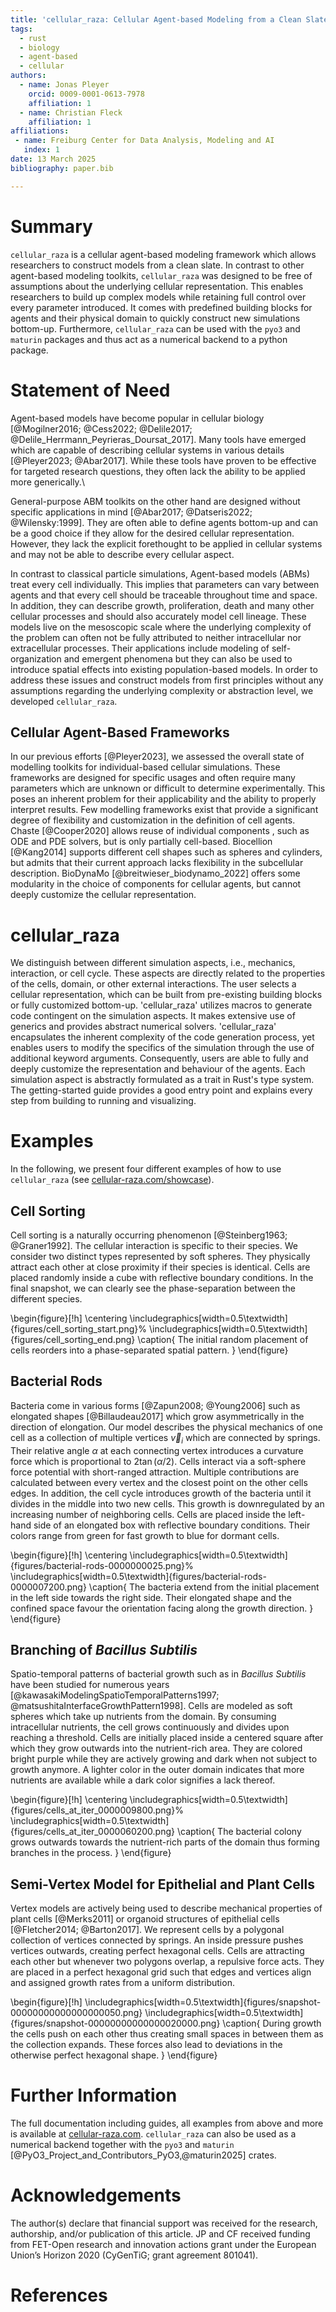 ```yaml
---
title: 'cellular_raza: Cellular Agent-based Modeling from a Clean Slate'
tags:
  - rust
  - biology
  - agent-based
  - cellular
authors:
  - name: Jonas Pleyer
    orcid: 0009-0001-0613-7978
    affiliation: 1
  - name: Christian Fleck
    affiliation: 1
affiliations:
 - name: Freiburg Center for Data Analysis, Modeling and AI
   index: 1
date: 13 March 2025
bibliography: paper.bib

---
```


# Summary

`cellular_raza` is a cellular agent-based modeling framework which allows researchers to construct
models from a clean slate.
In contrast to other agent-based modeling toolkits, `cellular_raza` was designed to be free of
assumptions about the underlying cellular representation.
This enables researchers to build up complex models while retaining full control over every
parameter introduced.
It comes with predefined building blocks for agents and their physical domain to quickly
construct new simulations bottom-up.
Furthermore, `cellular_raza` can be used with the `pyo3` and `maturin` packages and thus act as a
numerical backend to a python package.

# Statement of Need

Agent-based models have become popular in cellular biology
[@Mogilner2016; @Cess2022; @Delile2017; @Delile_Herrmann_Peyrieras_Doursat_2017].
Many tools have emerged which are capable of describing cellular systems in various details
[@Pleyer2023; @Abar2017].
While these tools have proven to be effective for targeted research questions,
they often lack the ability to be applied more generically.\
<!-- Nevertheless, core functionalities such as numerical solvers, storage solutions or domain
decomposition methods could be shared between models.-->
General-purpose ABM toolkits on the other hand are designed without specific applications
in mind [@Abar2017; @Datseris2022; @Wilensky:1999].
They are often able to define agents bottom-up and can be a good choice if they allow for the
desired cellular representation.
However, they lack the explicit forethought to be applied in cellular systems
and may not be able to describe every cellular aspect.

In contrast to classical particle simulations, Agent-based models (ABMs) treat every cell individually.
This implies that parameters can vary between agents and that every cell should be traceable
throughout time and space.
In addition, they can describe growth, proliferation, death and many other cellular processes and
should also accurately model cell lineage.
These models live on the mesoscopic scale where the underlying complexity of the problem can
often not be fully attributed to neither intracellular nor extracellular processes.
Their applications include modeling of self-organization and emergent phenomena but they can
also be used to introduce spatial effects into existing population-based models.
In order to address these issues and construct models from first principles without any
assumptions regarding the underlying complexity or abstraction level, we developed
`cellular_raza`.

## Cellular Agent-Based Frameworks

In our previous efforts [@Pleyer2023], we assessed the overall state of modelling toolkits for
individual-based cellular simulations.
These frameworks are designed for specific usages and often  require many parameters which are
unknown or difficult to determine experimentally.
This poses an inherent problem for their applicability and the ability to properly interpret
results.
Few modelling frameworks exist that provide a significant degree of flexibility and customization in
the definition of cell agents.
Chaste [@Cooper2020] allows reuse of individual components , such as ODE and PDE solvers, but is
only partially cell-based.
Biocellion [@Kang2014] supports different cell shapes such as spheres and cylinders, but admits that
their current approach lacks flexibility in the subcellular description.
BioDynaMo [@breitwieser_biodynamo_2022] offers some modularity in the choice of components for
cellular agents, but cannot deeply customize the cellular representation.

# cellular_raza

We distinguish between different simulation aspects, i.e., mechanics, interaction, or cell cycle.
These aspects are directly related to the properties of the cells, domain, or other external
interactions.
The user selects a cellular representation, which can be built from pre-existing building blocks or
 fully customized bottom-up.
'cellular_raza' utilizes macros to generate code contingent on the simulation aspects.
It makes extensive use of generics and provides abstract numerical solvers.
'cellular_raza' encapsulates the inherent complexity of the code generation process, yet enables
users to modify the specifics of the simulation through the use of additional keyword arguments.
Consequently, users are able to fully and deeply customize the representation and behaviour of the
agents.
Each simulation aspect is abstractly formulated as a trait in Rust's type system.
The getting-started guide provides a good entry point and explains every step from building to
running and visualizing.

# Examples

In the following, we present four different examples of how to use `cellular_raza` (see
[cellular-raza.com/showcase](https://cellular-raza.com/showcase)).

## Cell Sorting

Cell sorting is a naturally occurring phenomenon [@Steinberg1963; @Graner1992].
The cellular interaction is specific to their species.
We consider two distinct types represented by soft spheres.
They physically attract each other at close proximity if their species is identical.
Cells are placed randomly inside a cube with reflective boundary conditions.
In the final snapshot, we can clearly see the phase-separation between the different species.

\begin{figure}[!h]
    \centering
    \includegraphics[width=0.5\textwidth]{figures/cell_sorting_start.png}%
    \includegraphics[width=0.5\textwidth]{figures/cell_sorting_end.png}
    \caption{
        The initial random placement of cells reorders into a phase-separated spatial pattern.
    }
\end{figure}

## Bacterial Rods

Bacteria come in various forms [@Zapun2008; @Young2006] such as elongated shapes [@Billaudeau2017]
which grow asymmetrically in the direction of elongation.
Our model describes the physical mechanics of one cell as a collection of multiple vertices
$\vec{v}_i$ which are connected by springs.
Their relative angle $\alpha$ at each connecting vertex introduces a curvature force which is
proportional to $2\tan(\alpha/2)$.
Cells interact via a soft-sphere force potential with short-ranged attraction.
Multiple contributions are calculated between every vertex and the closest point on the
other cells edges.
In addition, the cell cycle introduces growth of the bacteria until it
divides in the middle into two new cells.
This growth is downregulated by an increasing number of neighboring cells.
Cells are placed inside the left-hand side of an elongated box with reflective boundary conditions.
Their colors range from green for fast growth to blue for dormant cells.

\begin{figure}[!h]
    \centering
    \includegraphics[width=0.5\textwidth]{figures/bacterial-rods-0000000025.png}%
    \includegraphics[width=0.5\textwidth]{figures/bacterial-rods-0000007200.png}
    \caption{
        The bacteria extend from the initial placement in the left side towards the right side.
        Their elongated shape and the confined space favour the orientation facing along the growth
        direction.
    }
\end{figure}

## Branching of _Bacillus Subtilis_

Spatio-temporal patterns of bacterial growth such as in _Bacillus Subtilis_ have been studied for
numerous years [@kawasakiModelingSpatioTemporalPatterns1997; @matsushitaInterfaceGrowthPattern1998].
Cells are modeled as soft spheres which take up nutrients from the domain.
By consuming intracellular nutrients, the cell grows continuously and divides upon reaching a
threshold.
Cells are initially placed inside a centered square after which they grow outwards into the
nutrient-rich area.
They are colored bright purple while they are actively growing and dark when not subject to growth
anymore.
A lighter color in the outer domain indicates that more nutrients are available while a dark color
signifies a lack thereof.

\begin{figure}[!h]
    \centering
    \includegraphics[width=0.5\textwidth]{figures/cells_at_iter_0000009800.png}%
    \includegraphics[width=0.5\textwidth]{figures/cells_at_iter_0000060200.png}
    \caption{
        The bacterial colony grows outwards towards the nutrient-rich parts of the domain thus
        forming branches in the process.
    }
\end{figure}

## Semi-Vertex Model for Epithelial and Plant Cells

Vertex models are actively being used to describe mechanical properties of
plant cells [@Merks2011] or organoid structures of epithelial cells [@Fletcher2014; @Barton2017].
We represent cells by a polygonal collection of vertices connected by springs.
An inside pressure pushes vertices outwards, creating perfect hexagonal cells.
Cells are attracting each other but whenever two polygons overlap, a repulsive force acts.
They are placed in a perfect hexagonal grid such that edges and vertices align and assigned growth
rates from a uniform distribution.

\begin{figure}[!h]
    \includegraphics[width=0.5\textwidth]{figures/snapshot-00000000000000000050.png}
    \includegraphics[width=0.5\textwidth]{figures/snapshot-00000000000000020000.png}
    \caption{
        During growth the cells push on each other thus creating small spaces in between them as the
        collection expands.
        These forces also lead to deviations in the otherwise perfect hexagonal shape.
    }
\end{figure}

# Further Information
The full documentation including guides, all examples from above and more is available at
[cellular-raza.com](https://cellular-raza.com/).
`cellular_raza` can also be used as a numerical backend together with the `pyo3` and `maturin`
[@PyO3_Project_and_Contributors_PyO3,@maturin2025] crates.

# Acknowledgements

The author(s) declare that financial support was received for the research, authorship, and/or
publication of this article.
JP and CF received funding from FET-Open research and innovation actions grant under the European
Union’s Horizon 2020 (CyGenTiG; grant agreement 801041).

# References

